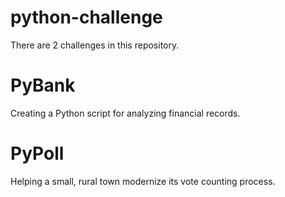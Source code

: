 # python-challenge

There are 2 challenges in this repository.

# PyBank
Creating a Python script for analyzing financial records.

# PyPoll
Helping a small, rural town modernize its vote counting process.
